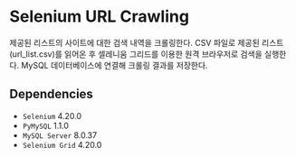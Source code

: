 # Selenium URL Crawling
제공된 리스트의 사이트에 대한 검색 내역을 크롤링한다. CSV 파일로 제공된 리스트(url_list.csv)를 읽어온 후 셀레니움 그리드를 이용한 원격 브라우저로 검색을 실행한다. MySQL 데이터베이스에 연결해 크롤링 결과를 저장한다.

## Dependencies
* `Selenium` 4.20.0
* `PyMySQL` 1.1.0 
* `MySQL Server` 8.0.37
* `Selenium Grid` 4.20.0